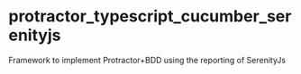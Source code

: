 # protractor_typescript_cucumber_serenityjs
Framework to implement Protractor+BDD using the reporting of SerenityJs

